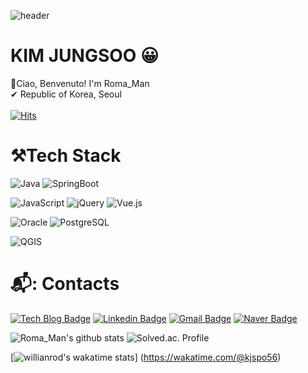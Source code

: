 ![header](https://capsule-render.vercel.app/api?type=waving&color=auto&section=header&text=Roma_Man&fontSize=50)                 

# KIM JUNGSOO 😀

👋Ciao, Benvenuto! I'm Roma_Man<br>
✔ Republic of Korea, Seoul<br>
<br>
[![Hits](https://hits.seeyoufarm.com/api/count/incr/badge.svg?url=https%3A%2F%2Fgithub.com%2Fkjspo56&count_bg=%2379C83D&title_bg=%23555555&icon=&icon_color=%23E7E7E7&title=hits&edge_flat=false)](https://hits.seeyoufarm.com)

# ⚒Tech Stack
![Java](https://img.shields.io/badge/Java-007396.svg?&style=for-the-badge&logo=Java&logoColor=white)
![SpringBoot](https://img.shields.io/badge/springboot-6DB33F.svg?&style=for-the-badge&logo=springboot&logoColor=white)

![JavaScript](https://img.shields.io/badge/JavaScript-F7DF1E.svg?&style=for-the-badge&logo=JavaScript&logoColor=white)
![jQuery](https://img.shields.io/badge/jQuery-0769AD.svg?&style=for-the-badge&logo=jQuery&logoColor=white)
![Vue.js](https://img.shields.io/badge/Vue.js-4FC08D.svg?&style=for-the-badge&logo=Vue.js&logoColor=white)

![Oracle](https://img.shields.io/badge/Oracle-F80000.svg?&style=for-the-badge&logo=Oracle&logoColor=white)
![PostgreSQL](https://img.shields.io/badge/PostgreSQL-336791.svg?&style=for-the-badge&logo=PostgreSQL&logoColor=white)

![QGIS](https://img.shields.io/badge/QGIS-589632.svg?&style=for-the-badge&logo=QGIS&logoColor=white)

  
# 📬: Contacts

[![Tech Blog Badge](http://img.shields.io/badge/-Tech%20Blog-black?style=flat-square&logo=&link=https://itkjspo56.tistory.com)](https://itkjspo56.tistory.com/)
[![Linkedin Badge](https://img.shields.io/badge/-LinkedIn-blue?style=flat-square&logo=Linkedin&logoColor=white&link=https://www.linkedin.com/in/jungsoo-kim-8b00901a8/)](https://www.linkedin.com/in/jungsoo-kim-8b00901a8/)
[![Gmail Badge](https://img.shields.io/badge/Gmail-d14836?style=flat-square&logo=Gmail&logoColor=white&link=mailto:kjspo56@gmail.com)](mailto:kjspo56@gmail.com)
[![Naver Badge](https://img.shields.io/badge/Naver-03C75A?style=flat-square&logo=Naver&logoColor=white&link=mailto:kjspo56@naver.com)](mailto:kjspo56@naver.com)
<br>
<!-- github stats 종류-->
<!-- dark, radical, merko, gruvbox, tokyonight, onedark, cobalt, synthwave, highcontrast, dracula-->
![Roma_Man's github stats](https://github-readme-stats.vercel.app/api?username=kjspo56&show_icons=true&theme=radical)
![Solved.ac. Profile](http://mazassumnida.wtf/api/v2/generate_badge?boj=kjspo56)

<!-- IDE의 활동이 기록 -->
<!-- 1. username은 wakatime에서 가입한 계정을 기재한다. wakatime 사이트에서 github 계정과 연동하기때문이다. -->
<!-- 2. 끝단의 () 링크는 배너클릭 시 연결되는 곳으로 기능동작과 관계없다. 개인github 사이트도 좋고, 아예 생략해도된다. -->
[![willianrod's wakatime stats](https://github-readme-stats.vercel.app/api/wakatime?username=@kjspo56)]
(https://wakatime.com/@kjspo56)

<!-- 백준 뱃지 표시
[![solved.ac tier](http://mazassumnida.wtf/api/generate_badge?boj=kjspo56)](https://solved.ac/kjspo56) -->

<!-- 본인이 주로 사용하는 언어
[![본인ID's github stats](https://github-readme-stats.vercel.app/api/top-langs/?username=kjspo56&show_icons=true&hide_border=true&title_color=004386&icon_color=004386&layout=compact)](https://github.com/kjspo56)
-->

<!-- 뱃지 꾸미기
<img src="https://img.shields.io/badge/쓰고자하는_텍스트-컬러코드?style=flat-square&logo=simpleicons에서_아이콘이름&logoColor=white"/></a>
깃 깃허브 구글 구글크롬 그래들 아이클라우드 카카오
로지텍 마세라티  네이버 노트패드 프리미어리그 윈도우  -->

